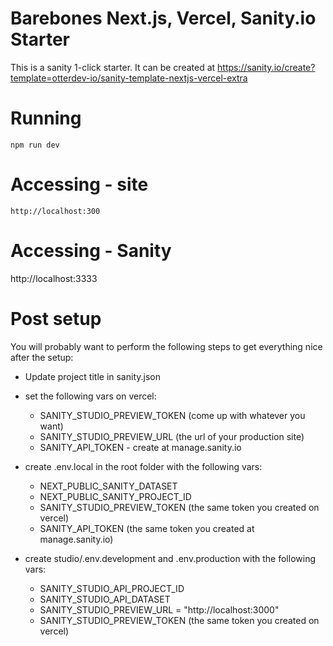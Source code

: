 # Barebones Next.js, Vercel, Sanity.io Starter
This is a sanity 1-click starter. It can be created at https://sanity.io/create?template=otterdev-io/sanity-template-nextjs-vercel-extra
# Running
`npm run dev`

# Accessing - site
`http://localhost:300`

# Accessing - Sanity
http://localhost:3333

# Post setup
You will probably want to perform the following steps to get everything nice after the setup:

- Update project title in sanity.json

- set the following vars on vercel:
  - SANITY_STUDIO_PREVIEW_TOKEN (come up with whatever you want)
  - SANITY_STUDIO_PREVIEW_URL (the url of your production site)
  - SANITY_API_TOKEN - create at manage.sanity.io

- create .env.local in the root folder with the following vars:
  - NEXT_PUBLIC_SANITY_DATASET
  - NEXT_PUBLIC_SANITY_PROJECT_ID
  - SANITY_STUDIO_PREVIEW_TOKEN (the same token you created on vercel)
  - SANITY_API_TOKEN (the same token you created at manage.sanity.io)

- create studio/.env.development and .env.production with the following vars:
  - SANITY_STUDIO_API_PROJECT_ID
  - SANITY_STUDIO_API_DATASET
  - SANITY_STUDIO_PREVIEW_URL = "http://localhost:3000"
  - SANITY_STUDIO_PREVIEW_TOKEN (the same token you created on vercel)